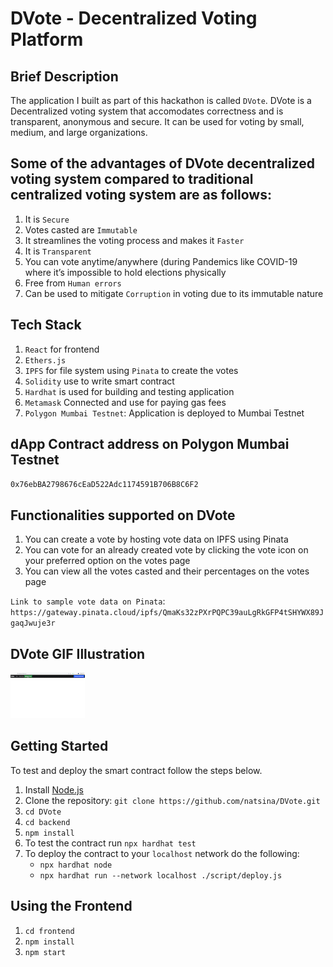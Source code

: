 # DVote - Decentralized Voting Platform

## Brief Description

The application I built as part of this hackathon is called `DVote`. DVote is a Decentralized voting system that accomodates correctness and is transparent, anonymous and secure. It can be used for voting by small, medium, and large organizations.

## Some of the advantages of DVote decentralized voting system compared to traditional centralized voting system are as follows:

1. It is `Secure`
2. Votes casted are `Immutable`
3. It streamlines the voting process and makes it `Faster` 
4. It is `Transparent`
5. You can vote anytime/anywhere (during Pandemics like COVID-19 where it’s impossible to hold elections physically
6. Free from `Human errors`
7. Can be used to mitigate `Corruption` in voting due to its immutable nature


## Tech Stack

1. `React` for frontend
2. `Ethers.js`
3. `IPFS` for file system using `Pinata` to create the votes
4. `Solidity` use to write smart contract
5. `Hardhat` is used for building and testing application
6. `Metamask` Connected and use for paying gas fees
7. `Polygon Mumbai Testnet`: Application is deployed to Mumbai Testnet 

## dApp Contract address on Polygon Mumbai Testnet

`0x76ebBA2798676cEaD522Adc1174591B706B8C6F2`

## Functionalities supported on DVote

1. You can create a vote by hosting vote data on IPFS using Pinata
2. You can vote for an already created vote by clicking the vote icon on your preferred option on the votes page
3. You can view all the votes casted and their percentages on the votes page

`Link to sample vote data on Pinata`: `https://gateway.pinata.cloud/ipfs/QmaKs32zPXrPQPC39auLgRkGFP4tSHYWX89JgaqJwuje3r`

## DVote GIF Illustration

![](https://github.com/natsina/DVote/blob/main/DVote_Vid_AdobeExpress.gif)

## Getting Started

To test and deploy the smart contract follow the steps below.

1. Install [Node.js](https://nodejs.org/en/download/)
2. Clone the repository: `git clone https://github.com/natsina/DVote.git`
3. `cd DVote`
4. `cd backend`
5. `npm install`
6. To test the contract run `npx hardhat test`
7. To deploy the contract to your `localhost` network do the following:
   - `npx hardhat node`
   - `npx hardhat run --network localhost ./script/deploy.js`

## Using the Frontend

1. `cd frontend`
2. `npm install`
3. `npm start`

